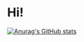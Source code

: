 # Hi!
[![Anurag's GitHub stats](https://github-readme-stats.vercel.app/api?username=sryu1&show_icons=true&theme=algolia)](https://github.com/anuraghazra/github-readme-stats)
